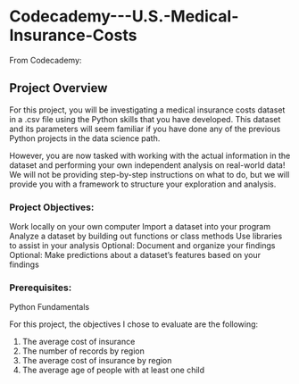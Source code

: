 # Codecademy---U.S.-Medical-Insurance-Costs

From Codecademy:
## Project Overview

For this project, you will be investigating a medical insurance costs dataset in a .csv file using the Python skills that you have developed. This dataset and its parameters will seem familiar if you have done any of the previous Python projects in the data science path.

However, you are now tasked with working with the actual information in the dataset and performing your own independent analysis on real-world data! We will not be providing step-by-step instructions on what to do, but we will provide you with a framework to structure your exploration and analysis.

### Project Objectives:
Work locally on your own computer
Import a dataset into your program
Analyze a dataset by building out functions or class methods
Use libraries to assist in your analysis
Optional: Document and organize your findings
Optional: Make predictions about a dataset’s features based on your findings

### Prerequisites:
Python Fundamentals

For this project, the objectives I chose to evaluate are the following:

1. The average cost of insurance
2. The number of records by region
3. The average cost of insurance by region
4. The average age of people with at least one child
